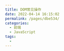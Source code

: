 ```yaml
---
title: DOM常见操作
date: 2022-04-14 16:15:02
permalink: /pages/dbe534/
categories:
  - 前端
  - JavaScript
tags:
  - 
---
```

